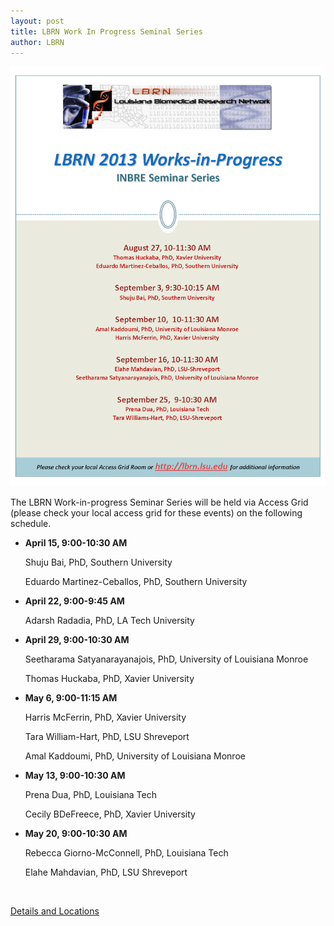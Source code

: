 ```yaml
---
layout: post
title: LBRN Work In Progress Seminal Series
author: LBRN
---
```


<a href="{{ site.baseurl }}events/work-in-progress"><img src="/assets/images/wipflyer.png"></a>


The LBRN Work-in-progress Seminar Series will be held via Access Grid (please check your local access grid for these events) on the following schedule.

- **April 15, 9:00-10:30 AM**

  Shuju Bai, PhD, Southern University

	Eduardo Martinez-Ceballos, PhD, Southern University 

- **April 22, 9:00-9:45 AM**

  Adarsh Radadia, PhD, LA Tech University

- **April 29, 9:00-10:30 AM**

  Seetharama Satyanarayanajois, PhD, University of Louisiana Monroe
	
	Thomas Huckaba, PhD, Xavier University

- **May 6, 9:00-11:15 AM**

  Harris McFerrin, PhD, Xavier University
	
	Tara William-Hart, PhD, LSU Shreveport
	
	Amal Kaddoumi, PhD, University of Louisiana Monroe

- **May 13, 9:00-10:30 AM**

  Prena Dua, PhD, Louisiana Tech
	
	Cecily BDeFreece, PhD, Xavier University
	
- **May 20, 9:00-10:30 AM**

  Rebecca Giorno-McConnell, PhD, Louisiana Tech
	
	Elahe Mahdavian, PhD, LSU Shreveport
	

<br>

<a href="/events/work-in-progress" class="btn btn-info" style="margin-bottom: 30px">Details and Locations</a>